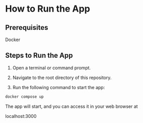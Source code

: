 

# How to Run the App

## Prerequisites

Docker

## Steps to Run the App

1. Open a terminal or command prompt.

2. Navigate to the root directory of this repository.

3. Run the following command to start the app:

```bash
docker compose up
```

The app will start, and you can access it in your web browser at 

localhost:3000
